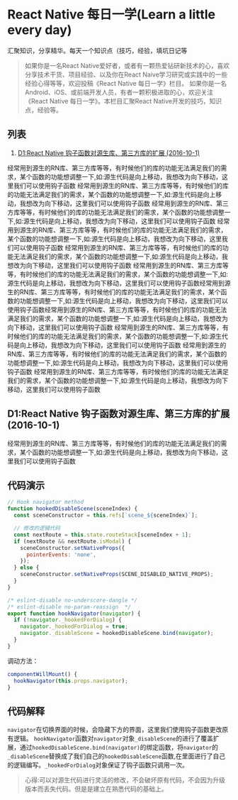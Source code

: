# React Native 每日一学(Learn a little every day)
汇聚知识，分享精华。每天一个知识点（技巧，经验，填坑日记等
>如果你是一名React Native爱好者，或者有一颗热爱钻研新技术的心，喜欢分享技术干货、项目经验、以及你在React Naive学习研究或实践中的一些经验心得等等，欢迎投稿《React Native 每日一学》栏目。
如果你是一名Android、iOS、或前端开发人员，有者一颗积极进取的心，欢迎关注《React Native 每日一学》。本栏目汇聚React Native开发的技巧，知识点，经验等。

## 列表
1. [D1:React Native 钩子函数对源生库、第三方库的扩展 (2016-10-1)](#d1react-native-钩子函数对源生库第三方库的扩展-2016-10-1)

经常用到源生的RN库、第三方库等等，有时候他们的库的功能无法满足我们的需求，某个函数的功能想调整一下,如:源生代码是向上移动，我想改为向下移动，这里我们可以使用钩子函数
经常用到源生的RN库、第三方库等等，有时候他们的库的功能无法满足我们的需求，某个函数的功能想调整一下,如:源生代码是向上移动，我想改为向下移动，这里我们可以使用钩子函数
经常用到源生的RN库、第三方库等等，有时候他们的库的功能无法满足我们的需求，某个函数的功能想调整一下,如:源生代码是向上移动，我想改为向下移动，这里我们可以使用钩子函数
经常用到源生的RN库、第三方库等等，有时候他们的库的功能无法满足我们的需求，某个函数的功能想调整一下,如:源生代码是向上移动，我想改为向下移动，这里我们可以使用钩子函数
经常用到源生的RN库、第三方库等等，有时候他们的库的功能无法满足我们的需求，某个函数的功能想调整一下,如:源生代码是向上移动，我想改为向下移动，这里我们可以使用钩子函数
经常用到源生的RN库、第三方库等等，有时候他们的库的功能无法满足我们的需求，某个函数的功能想调整一下,如:源生代码是向上移动，我想改为向下移动，这里我们可以使用钩子函数经常用到源生的RN库、第三方库等等，有时候他们的库的功能无法满足我们的需求，某个函数的功能想调整一下,如:源生代码是向上移动，我想改为向下移动，这里我们可以使用钩子函数经常用到源生的RN库、第三方库等等，有时候他们的库的功能无法满足我们的需求，某个函数的功能想调整一下,如:源生代码是向上移动，我想改为向下移动，这里我们可以使用钩子函数
经常用到源生的RN库、第三方库等等，有时候他们的库的功能无法满足我们的需求，某个函数的功能想调整一下,如:源生代码是向上移动，我想改为向下移动，这里我们可以使用钩子函数
经常用到源生的RN库、第三方库等等，有时候他们的库的功能无法满足我们的需求，某个函数的功能想调整一下,如:源生代码是向上移动，我想改为向下移动，这里我们可以使用钩子函数
经常用到源生的RN库、第三方库等等，有时候他们的库的功能无法满足我们的需求，某个函数的功能想调整一下,如:源生代码是向上移动，我想改为向下移动，这里我们可以使用钩子函数

D1:React Native 钩子函数对源生库、第三方库的扩展 (2016-10-1)
------
经常用到源生的RN库、第三方库等等，有时候他们的库的功能无法满足我们的需求，某个函数的功能想调整一下,如:源生代码是向上移动，我想改为向下移动，这里我们可以使用钩子函数

## 代码演示
``` JavaScript
// Hook navigator method
function hookedDisableScene(sceneIndex) {
  const sceneConstructor = this.refs[`scene_${sceneIndex}`];

  // 修改的逻辑代码
  const nextRoute = this.state.routeStack[sceneIndex + 1];
  if (nextRoute && nextRoute.isModal) {
    sceneConstructor.setNativeProps({
      pointerEvents: 'none',
    });
  } else {
    sceneConstructor.setNativeProps(SCENE_DISABLED_NATIVE_PROPS);
  }
}

/* eslint-disable no-underscore-dangle */
/* eslint-disable no-param-reassign  */
export function hookNavigator(navigator) {
  if (!navigator._hookedForDialog) {
    navigator._hookedForDialog = true;
    navigator._disableScene = hookedDisableScene.bind(navigator);
  }
}
```

调动方法：
```JavaScript
componentWillMount() {
  hookNavigator(this.props.navigator);
}
```

## 代码解释
`navigator`在切换界面的时候，会隐藏下方的界面，这里我们使用钩子函数更改原有逻辑。
`hookNavigator`函数对`navigator`对象`_disableScene`的进行了覆盖扩展，通过`hookedDisableScene.bind(navigator)`的绑定函数，将`navigator`的`_disableScene`替换成了我们自己的`hookedDisableScene`函数,在里面进行了自己的逻辑编写。`_hookedForDialog`对象保证了钩子函数只调用一次。

>心得:可以对源生代码进行灵活的修改，不会破坏原有代码，不会因为升级版本而丢失代码。但是是建立在熟悉代码的基础上。
